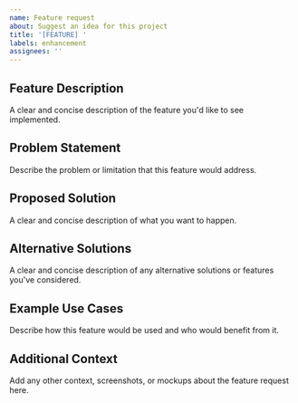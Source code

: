 ```yaml
---
name: Feature request
about: Suggest an idea for this project
title: '[FEATURE] '
labels: enhancement
assignees: ''
---
```


## Feature Description
A clear and concise description of the feature you'd like to see implemented.

## Problem Statement
Describe the problem or limitation that this feature would address.

## Proposed Solution
A clear and concise description of what you want to happen.

## Alternative Solutions
A clear and concise description of any alternative solutions or features you've considered.

## Example Use Cases
Describe how this feature would be used and who would benefit from it.

## Additional Context
Add any other context, screenshots, or mockups about the feature request here.